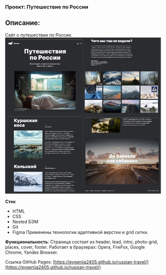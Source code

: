 ### Проект: Путешествие по России

## Описание:
Сайт о путешествии по России.</br>
![](/images/PageCollages.jpg)

**Стек**
- HTML
- CSS
- Nested БЭМ
- Git
- Figma
  Применены технологии адаптивной верстки и grid сетки.</br>

**Функциональность**: Страница состоит из header, lead, intro, photo-grid, places, cover, footer.
Работает в браузерах: Opera, FireFox, Google Chrome, Yandex Browser.</br>

Ссылка GitHub Pages:
[https://evgeniia2405.github.io/russian-travel/](https://evgeniia2405.github.io/russian-travel/)

